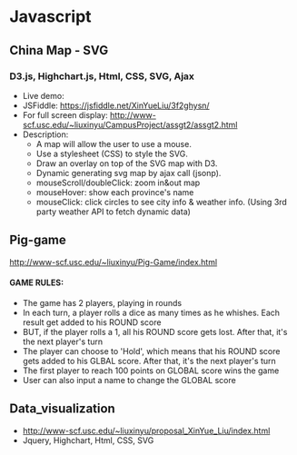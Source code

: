# Javascript

## China Map - SVG
### D3.js, Highchart.js, Html, CSS, SVG, Ajax
- Live demo: 
- JSFiddle: https://jsfiddle.net/XinYueLiu/3f2ghysn/
- For full screen display: http://www-scf.usc.edu/~liuxinyu/CampusProject/assgt2/assgt2.html
- Description:
  * A map will allow the user to use a mouse.
  * Use a stylesheet (CSS) to style the SVG.
  * Draw an overlay on top of the SVG map with D3.
  * Dynamic generating svg map by ajax call (jsonp).
  * mouseScroll/doubleClick: zoom in&out map
  * mouseHover: show each province's name
  * mouseClick: click circles to see city info & weather info. (Using 3rd party weather API to fetch dynamic data)

## Pig-game
http://www-scf.usc.edu/~liuxinyu/Pig-Game/index.html
#### GAME RULES:
- The game has 2 players, playing in rounds
- In each turn, a player rolls a dice as many times as he whishes. Each result get added to his ROUND score
- BUT, if the player rolls a 1, all his ROUND score gets lost. After that, it's the next player's turn
- The player can choose to 'Hold', which means that his ROUND score gets added to his GLBAL score. After that, it's the next player's turn
- The first player to reach 100 points on GLOBAL score wins the game
- User can also input a name to change the GLOBAL score
  
## Data_visualization 
-	http://www-scf.usc.edu/~liuxinyu/proposal_XinYue_Liu/index.html
-	Jquery, Highchart, Html, CSS, SVG
